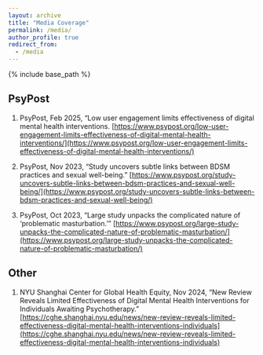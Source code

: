 ```yaml
---
layout: archive
title: "Media Coverage"
permalink: /media/
author_profile: true
redirect_from:
  - /media
---
```


{% include base_path %}

**PsyPost**
---
1. PsyPost, Feb 2025, “Low user engagement limits effectiveness of digital mental health interventions. [https://www.psypost.org/low-user-engagement-limits-effectiveness-of-digital-mental-health-interventions/](https://www.psypost.org/low-user-engagement-limits-effectiveness-of-digital-mental-health-interventions/)

2. PsyPost, Nov 2023, “Study uncovers subtle links between BDSM practices and sexual well-being.” [https://www.psypost.org/study-uncovers-subtle-links-between-bdsm-practices-and-sexual-well-being/](https://www.psypost.org/study-uncovers-subtle-links-between-bdsm-practices-and-sexual-well-being/)

3. PsyPost, Oct 2023, “Large study unpacks the complicated nature of ‘problematic masturbation.’” [https://www.psypost.org/large-study-unpacks-the-complicated-nature-of-problematic-masturbation/](https://www.psypost.org/large-study-unpacks-the-complicated-nature-of-problematic-masturbation/)

**Other**
---
1. NYU Shanghai Center for Global Health Equity, Nov 2024, “New Review Reveals Limited Effectiveness of Digital Mental Health Interventions for Individuals Awaiting Psychotherapy.” [https://cghe.shanghai.nyu.edu/news/new-review-reveals-limited-effectiveness-digital-mental-health-interventions-individuals](https://cghe.shanghai.nyu.edu/news/new-review-reveals-limited-effectiveness-digital-mental-health-interventions-individuals)

